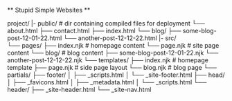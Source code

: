 ** Stupid Simple Websites **


project/
  |- public/  # dir containing compiled files for deployment
     └── about.html
     ├── contact.html
     ├── index.html
     └── blog/
         ├── some-blog-post-12-01-22.html
         └── another-post-12-12-22.html
  |- src/     
      └── pages/
          ├── index.njk  # homepage content
          └── page.njk   # site page content
      └── blog/   # blog content
          ├── some-blog-post-12-01-22.njk
          └── another-post-12-12-22.njk
      └── templates/
          ├── index.njk # homepage template
          ├── page.njk  # side page layout
          └── blog.njk  # blog page
          └── partials/
              ├── footer/
              │   ├── _scripts.html
              │   └── _site-footer.html
              ├── head/
              │   ├── _favicons.html
              │   ├── _metadata.html
              │   └── _scripts.html
              └── header/
                  ├── _site-header.html
                  └── _site-nav.html


<!-- MVP.css quickstart template: https://github.com/andybrewer/mvp/ -->

